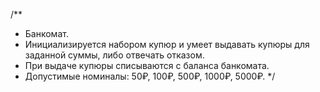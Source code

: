 /**
 * Банкомат.
 * Инициализируется набором купюр и умеет выдавать купюры для заданной суммы, либо отвечать отказом.
 * При выдаче купюры списываются с баланса банкомата.
 * Допустимые номиналы: 50₽, 100₽, 500₽, 1000₽, 5000₽.
 */
